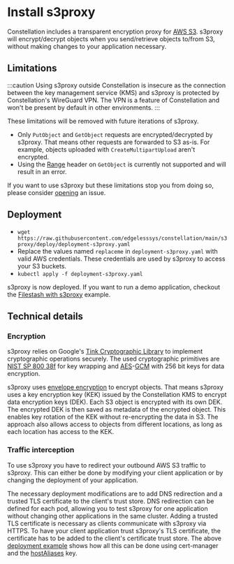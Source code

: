 # Install s3proxy

Constellation includes a transparent encryption proxy for [AWS S3](https://aws.amazon.com/de/s3/).
s3proxy will encrypt/decrypt objects when you send/retrieve objects to/from S3, without making changes to your application necessary.

## Limitations

:::caution
Using s3proxy outside Constellation is insecure as the connection between the key management service (KMS) and s3proxy is protected by Constellation's WireGuard VPN.
The VPN is a feature of Constellation and won't be present by default in other environments.
:::

These limitations will be removed with future iterations of s3proxy.

- Only `PutObject` and `GetObject` requests are encrypted/decrypted by s3proxy.
That means other requests are forwarded to S3 as-is.
For example, objects uploaded with `CreateMultipartUpload` aren't encrypted.
- Using the [Range](https://docs.aws.amazon.com/AmazonS3/latest/API/API_GetObject.html#API_GetObject_RequestSyntax) header on `GetObject` is currently not supported and will result in an error.

If you want to use s3proxy but these limitations stop you from doing so, please consider [opening](https://github.com/edgelesssys/constellation/issues/new?assignees=&labels=&projects=&template=feature_request.yml) an issue.

## Deployment

- `wget https://raw.githubusercontent.com/edgelesssys/constellation/main/s3proxy/deploy/deployment-s3proxy.yaml`
- Replace the values named `replaceme` in `deployment-s3proxy.yaml` with valid AWS credentials. These credentials are used by s3proxy to access your S3 buckets.
- `kubectl apply -f deployment-s3proxy.yaml`

s3proxy is now deployed.
If you want to run a demo application, checkout the [Filestash with s3proxy](../getting-started/examples/filstash-s3proxy.md) example.


## Technical details

### Encryption

s3proxy relies on Google's [Tink Cryptographic Library](https://developers.google.com/tink) to implement cryptographic operations securely.
The used cryptographic primitives are [NIST SP 800 38f](https://nvlpubs.nist.gov/nistpubs/SpecialPublications/NIST.SP.800-38F.pdf) for key wrapping and [AES](https://en.wikipedia.org/wiki/Advanced_Encryption_Standard)-[GCM](https://en.wikipedia.org/wiki/Block_cipher_mode_of_operation#Galois/counter_(GCM)) with 256 bit keys for data encryption.

s3proxy uses [envelope encryption](https://cloud.google.com/kms/docs/envelope-encryption) to encrypt objects.
That means s3proxy uses a key encryption key (KEK) issued by the Constellation KMS to encrypt data encryption keys (DEK).
Each S3 object is encrypted with its own DEK.
The encrypted DEK is then saved as metadata of the encrypted object.
This enables key rotation of the KEK without re-encrypting the data in S3.
The approach also allows access to objects from different locations, as long as each location has access to the KEK.

### Traffic interception

To use s3proxy you have to redirect your outbound AWS S3 traffic to s3proxy.
This can either be done by modifying your client application or by changing the deployment of your application.

The necessary deployment modifications are to add DNS redirection and a trusted TLS certificate to the client's trust store.
DNS redirection can be defined for each pod, allowing you to test s3proxy for one application without changing other applications in the same cluster.
Adding a trusted TLS certificate is necessary as clients communicate with s3proxy via HTTPS.
To have your client application trust s3proxy's TLS certificate, the certificate has to be added to the client's certificate trust store.
The above [deployment example](#deployment) shows how all this can be done using cert-manager and the [hostAliases](https://kubernetes.io/docs/tasks/network/customize-hosts-file-for-pods/) key.
